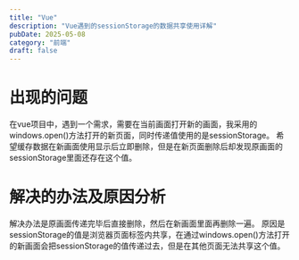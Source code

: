 ```yaml
---
title: "Vue"
description: "Vue遇到的sessionStorage的数据共享使用详解"
pubDate: 2025-05-08
category: "前端"
draft: false
---
```


# 出现的问题

在vue项目中，遇到一个需求，需要在当前画面打开新的画面，我采用的windows.open()方法打开的新页面，同时传递值使用的是sessionStorage。
希望缓存数据在新画面使用显示后立即删除，但是在新页面删除后却发现原画面的sessionStorage里面还存在这个值。

# 解决的办法及原因分析

解决办法是原画面传递完毕后直接删除，然后在新画面里面再删除一遍。
原因是sessionStorage的值是浏览器页面标签内共享，在通过windows.open()方法打开的新画面会把sessionStorage的值传递过去，但是在其他页面无法共享这个值。
